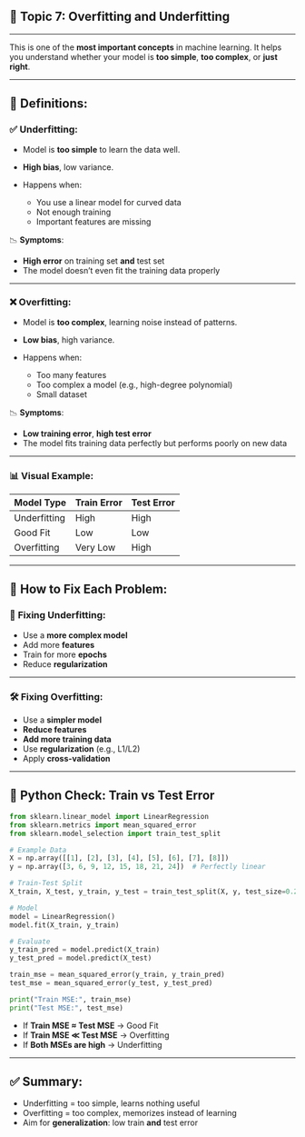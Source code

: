 ## 📘 **Topic 7: Overfitting and Underfitting**

---

This is one of the **most important concepts** in machine learning. It helps you understand whether your model is **too simple**, **too complex**, or **just right**.

---

## 🧠 Definitions:

### ✅ **Underfitting**:

* Model is **too simple** to learn the data well.
* **High bias**, low variance.
* Happens when:

  * You use a linear model for curved data
  * Not enough training
  * Important features are missing

📉 **Symptoms**:

* **High error** on training set **and** test set
* The model doesn’t even fit the training data properly

---

### ❌ **Overfitting**:

* Model is **too complex**, learning noise instead of patterns.
* **Low bias**, high variance.
* Happens when:

  * Too many features
  * Too complex a model (e.g., high-degree polynomial)
  * Small dataset

📉 **Symptoms**:

* **Low training error**, **high test error**
* The model fits training data perfectly but performs poorly on new data

---

### 📊 Visual Example:

| Model Type   | Train Error | Test Error |
| ------------ | ----------- | ---------- |
| Underfitting | High        | High       |
| Good Fit     | Low         | Low        |
| Overfitting  | Very Low    | High       |

---

## 🔧 How to Fix Each Problem:

### 🔄 **Fixing Underfitting**:

* Use a **more complex model**
* Add more **features**
* Train for more **epochs**
* Reduce **regularization**

---

### 🛠️ **Fixing Overfitting**:

* Use a **simpler model**
* **Reduce features**
* **Add more training data**
* Use **regularization** (e.g., L1/L2)
* Apply **cross-validation**

---

## 🧪 Python Check: Train vs Test Error

```python
from sklearn.linear_model import LinearRegression
from sklearn.metrics import mean_squared_error
from sklearn.model_selection import train_test_split

# Example Data
X = np.array([[1], [2], [3], [4], [5], [6], [7], [8]])
y = np.array([3, 6, 9, 12, 15, 18, 21, 24])  # Perfectly linear

# Train-Test Split
X_train, X_test, y_train, y_test = train_test_split(X, y, test_size=0.25, random_state=42)

# Model
model = LinearRegression()
model.fit(X_train, y_train)

# Evaluate
y_train_pred = model.predict(X_train)
y_test_pred = model.predict(X_test)

train_mse = mean_squared_error(y_train, y_train_pred)
test_mse = mean_squared_error(y_test, y_test_pred)

print("Train MSE:", train_mse)
print("Test MSE:", test_mse)
```

* If **Train MSE ≈ Test MSE** → Good Fit
* If **Train MSE ≪ Test MSE** → Overfitting
* If **Both MSEs are high** → Underfitting

---

## ✅ Summary:

* Underfitting = too simple, learns nothing useful
* Overfitting = too complex, memorizes instead of learning
* Aim for **generalization**: low train **and** test error
